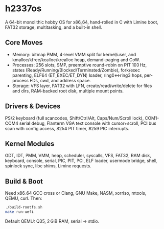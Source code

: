 # h2337os

A 64-bit monolithic hobby OS for x86_64, hand-rolled in C with Limine boot, FAT32 storage, multitasking, and a built-in shell.

## Core Moves
- Memory: bitmap PMM, 4-level VMM split for kernel/user, and kmalloc/kfree/kcalloc/krealloc heap, demand-paging and CoW.
- Processes: 256 slots, SMP, preemptive round-robin on PIT 100 Hz, states (Ready/Running/Blocked/Terminated/Zombie), fork/exec parenting, ELF64 (ET_EXEC/ET_DYN) loader, ring0↔ring3 hops, per-process FDs, cwd, and address space.
- Storage: VFS layer, FAT32 with LFN, create/read/write/delete for files and dirs, RAM-backed root disk, multiple mount points.

## Drivers & Devices
PS/2 keyboard (full scancodes, Shift/Ctrl/Alt, Caps/Num/Scroll lock), COM1–COM4 serial debug, Flanterm VGA text console with cursor+scroll, PCI bus scan with config access, 8254 PIT timer, 8259 PIC interrupts.

## Kernel Modules
GDT, IDT, PMM, VMM, heap, scheduler, syscalls, VFS, FAT32, RAM disk, keyboard, console, serial, PIC, PIT, PCI, ELF loader, usermode bridge, shell, spinlock sync, libc shims, Limine requests.

## Build & Boot
Need x86_64 GCC cross or Clang, GNU Make, NASM, xorriso, mtools, QEMU, curl. Then:
```bash
./build-rootfs.sh
make run-uefi
```
Default QEMU: Q35, 2 GiB RAM, serial → stdio.
